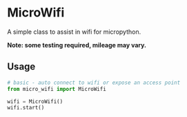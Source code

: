 # MicroWifi
A simple class to assist in wifi for micropython.

**Note: some testing required, mileage may vary.**

## Usage
```python
# basic - auto connect to wifi or expose an access point
from micro_wifi import MicroWifi

wifi = MicroWifi()
wifi.start()
```
